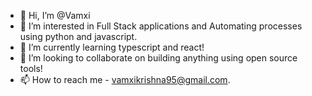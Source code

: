 - 👋 Hi, I’m @Vamxi
- 👀 I’m interested in Full Stack applications and Automating processes using python and javascript.
- 🌱 I’m currently learning typescript and react!
- 💞️ I’m looking to collaborate on building anything using open source tools!
- 📫 How to reach me -  vamxikrishna95@gmail.com.

